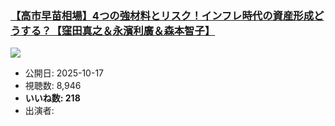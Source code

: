 ### [【高市早苗相場】4つの強材料とリスク！インフレ時代の資産形成どうする？【窪田真之＆永濱利廣＆森本智子】](https://www.youtube.com/watch?v=Hsxlws1a_vg)
[![](https://img.youtube.com/vi/Hsxlws1a_vg/sddefault.jpg)](https://www.youtube.com/watch?v=Hsxlws1a_vg)
-   公開日: 2025-10-17
-   視聴数: 8,946
-   **いいね数: 218**
-   出演者: 
